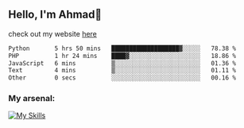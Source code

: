 
## Hello, I'm Ahmad👋

check out my website [here](https://ahmadalwi.com/)

<!--START_SECTION:waka-->

```txt
Python       5 hrs 50 mins   ███████████████████▓░░░░░   78.38 %
PHP          1 hr 24 mins    ████▓░░░░░░░░░░░░░░░░░░░░   18.86 %
JavaScript   6 mins          ▒░░░░░░░░░░░░░░░░░░░░░░░░   01.36 %
Text         4 mins          ▒░░░░░░░░░░░░░░░░░░░░░░░░   01.11 %
Other        0 secs          ░░░░░░░░░░░░░░░░░░░░░░░░░   00.16 %
```

<!--END_SECTION:waka-->

### My arsenal:

[![My Skills](https://skillicons.dev/icons?i=js,ts,py,go,react,nextjs,svelte,nodejs,django,tailwind,html,css,sass,firebase,mongodb,postgres,mysql,redis,git,github,docker,vscode,figma,godot)](https://skillicons.dev)
